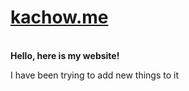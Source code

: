 
# <a href='https://kachow.me'>kachow.me</a>
<br>
<b> Hello, here is my website! </b>
<p> I have been trying to add new things to it </p>
